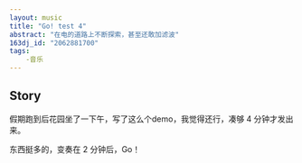 ```yaml
---
layout: music
title: "Go! test 4"
abstract: "在电的道路上不断探索，甚至还敢加滤波"
163dj_id: "2062881700"
tags: 
    -音乐
---
```


## Story

假期跑到后花园坐了一下午，写了这么个demo，我觉得还行，凑够 4 分钟才发出来。

东西挺多的，变奏在 2 分钟后，Go！